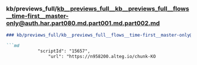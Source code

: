 ### kb/previews_full/kb__previews_full__kb__previews_full__flows__time-first__master-only@auth.har.part080.md.part001.md.part002.md

```md
### kb/previews_full/kb__previews_full__flows__time-first__master-only@auth.har.part080.md.part001.md (part 002)

```md
            "scriptId": "15657",
                "url": "https://n958200.alteg.io/chunk-KO
```

```

```
